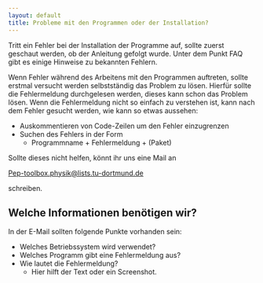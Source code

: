 ```yaml
---
layout: default
title: Probleme mit den Programmen oder der Installation?
---
```



Tritt ein Fehler bei der Installation der Programme auf,
sollte zuerst geschaut werden, ob der Anleitung gefolgt wurde.
Unter dem Punkt FAQ gibt es einige Hinweise zu bekannten Fehlern.

Wenn Fehler während des Arbeitens mit den Programmen auftreten,
sollte erstmal versucht werden selbstständig das Problem zu lösen.
Hierfür sollte die Fehlermeldung durchgelesen werden, dieses kann schon
das Problem lösen. Wenn die Fehlermeldung nicht so einfach zu verstehen ist,
kann nach dem Fehler gesucht werden, wie kann so etwas aussehen:
- Auskommentieren von Code-Zeilen um den Fehler einzugrenzen
- Suchen des Fehlers in der Form
  - Programmname + Fehlermeldung + (Paket)

Sollte dieses nicht helfen, könnt ihr uns eine Mail an

[Pep-toolbox.physik@lists.tu-dortmund.de](mailto:Pep-toolbox.physik@lists.tu-dortmund.de)

schreiben.

## Welche Informationen benötigen wir?
In der E-Mail sollten folgende Punkte vorhanden sein:
- Welches Betriebssystem wird verwendet?
- Welches Programm gibt eine Fehlermeldung aus?
- Wie lautet die Fehlermeldung?
  - Hier hilft der Text oder ein Screenshot.
